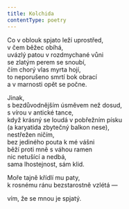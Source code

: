 ```yaml
---
title: Kolchida
contentType: poetry
---
```


<section>

Co v oblouk spjato leží uprostřed,  
v čem běžec obíhá,  
uvázlý patou v rozdmychané vůni  
se zlatým perem se snoubí,  
čím chorý vlas myrta hojí,  
to neporušeno smrtí bok obrací  
a v marnosti opět se počne.

Jinak,  
s bezdůvodnějším úsměvem než dosud,  
s vírou v antické tance,  
když krásný se loudá v pobřežním písku  
(a karyatida zbytečný balkon nese),  
nestřežen ničím,  
bez jediného pouta k mé vášni  
běží proti mně s váhou ramen  
nic netušící a nedbá,  
sama lhostejnost, sám klid.

Moře tajně křídlí mu paty,  
k rosnému ránu bezstarostně vzlétá —

vím, že se mnou je spjatý.

</section>
